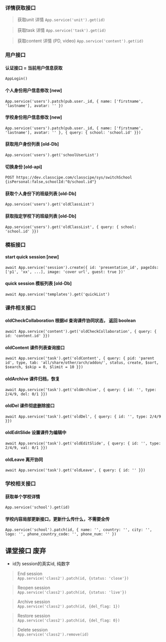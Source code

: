 
### 详情获取接口
> 获取unit 详情
`App.service('unit').get(id)`

> 获取task 详情
`App.service('task').get(id)`

> 获取content 详情 (PD, video)
`App.service('content').get(id)`

### 用户接口
#### 认证接口 = 当前用户信息获取
`AppLogin()`

#### 个人身份用户信息修改 [new]
`App.service('users').patch(pub.user._id, { name: ['firstname', 'lastname'], avatar: '' })`

#### 学校身份用户信息修改 [new]
`App.service('users').patch(pub.user._id, { name: ['firstname', 'lastname'], avatar: '' }, { query: { school: 'school.id' }})`

#### 获取用户身份列表 [old-Db]
`App.service('users').get('schoolUserList')`

#### 切换身份 [old-api]
`POST https://dev.classcipe.com/classcipe/sys/switchSchool  {isPersonal:false,schoolId:"0/school.id"}`
#### 获取个人身份下的班级列表 [old-Db]
`App.service('users').get('oldClassList')`
#### 获取指定学校下的班级列表 [old-Db]
`App.service('users').get('oldClassList', { query: { school: 'school.id' }})`


### 模板接口
#### start quick session [new]
`await App.service('session').create({ id: 'presentation_id', pageIds: ['p1', 'xx', ...], image: 'cover url', guest: true })'`

#### quick session 模板列表 [old-Db]
`await App.service('templates').get('quickList')`

### 课件相关接口
#### oldCheckCollaboration 根据id 查询课件协同状态， 返回 boolean
`await App.service('content').get('oldCheckCollaboration', { query: { id: 'content.id' }})`

#### oldContent 课件列表查询接口
`await App.service('task').get('oldContent', { query: { pid: 'parent id', type, tab: 'all/share/other/arch/addon/', status, create, $sort, $search, $skip = 0, $limit = 10 }})`

#### oldArchive 课件归档，恢复
`await App.service('task').get('oldArchive', { query: { id: '', type: 2/4/9, del: 0/1 }})`

#### oldDel 课件彻底删除接口
`await App.service('task').get('oldDel', { query: { id: '', type: 2/4/9 }})`

#### oldEditSlide 设置课件为编辑中
`await App.service('task').get('oldEditSlide', { query: { id: '', type: 2/4/9, val: 0/1 }})`

#### oldLeave 离开协同
`await App.service('task').get('oldLeave', { query: { id: '' }})`

### 学校相关接口

#### 获取单个学校详情
`App.service('school').get(id)`

#### 学校内容局部更新接口，更新什么传什么，不需要全传
`App.service('school').patch(id, { name: '', country: '', city: '', logo: '', phone_country_code: '', phone_num: '' })`



## 课堂接口 废弃

- id为 session的真实id, 纯数字

> End session  
`App.service('class2').patch(id, {status: 'close'})`

> Reopen session  
`App.service('class2').patch(id, {status: 'live'})`

> Archive session  
`App.service('class2').patch(id, {del_flag: 1})`

> Restore session  
`App.service('class2').patch(id, {del_flag: 0})`

> Delete session  
`App.service('class2').remove(id)`
